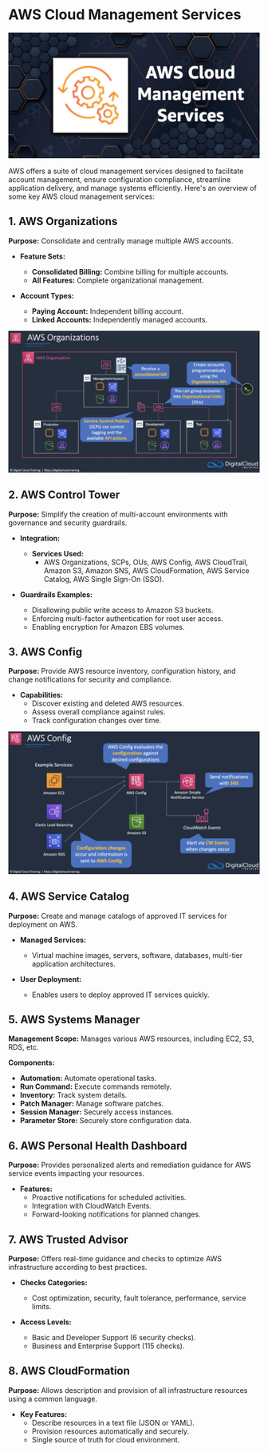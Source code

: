# AWS Cloud Management Services

![aws_cloud_management_service](../Images/aws_cloud_management_service.png)

AWS offers a suite of cloud management services designed to facilitate account management, ensure configuration
compliance, streamline application delivery, and manage systems efficiently. Here's an overview of some key AWS cloud
management services:

## 1. AWS Organizations

**Purpose:** Consolidate and centrally manage multiple AWS accounts.

- **Feature Sets:**
    - **Consolidated Billing:** Combine billing for multiple accounts.
    - **All Features:** Complete organizational management.

- **Account Types:**
    - **Paying Account:** Independent billing account.
    - **Linked Accounts:** Independently managed accounts.

![aws_organization](../Images/aws_organization.png)

## 2. AWS Control Tower

**Purpose:** Simplify the creation of multi-account environments with governance and security guardrails.

- **Integration:**
    - **Services Used:**
        - AWS Organizations, SCPs, OUs, AWS Config, AWS CloudTrail, Amazon S3, Amazon SNS, AWS CloudFormation, AWS
          Service Catalog, AWS Single Sign-On (SSO).

- **Guardrails Examples:**
    - Disallowing public write access to Amazon S3 buckets.
    - Enforcing multi-factor authentication for root user access.
    - Enabling encryption for Amazon EBS volumes.

## 3. AWS Config

**Purpose:** Provide AWS resource inventory, configuration history, and change notifications for security and
compliance.

- **Capabilities:**
    - Discover existing and deleted AWS resources.
    - Assess overall compliance against rules.
    - Track configuration changes over time.

![aws_config](../Images/aws_config.png)

## 4. AWS Service Catalog

**Purpose:** Create and manage catalogs of approved IT services for deployment on AWS.

- **Managed Services:**
    - Virtual machine images, servers, software, databases, multi-tier application architectures.

- **User Deployment:**
    - Enables users to deploy approved IT services quickly.

## 5. AWS Systems Manager

**Management Scope:** Manages various AWS resources, including EC2, S3, RDS, etc.

**Components:**

- **Automation:** Automate operational tasks.
- **Run Command:** Execute commands remotely.
- **Inventory:** Track system details.
- **Patch Manager:** Manage software patches.
- **Session Manager:** Securely access instances.
- **Parameter Store:** Securely store configuration data.

## 6. AWS Personal Health Dashboard

**Purpose:** Provides personalized alerts and remediation guidance for AWS service events impacting your resources.

- **Features:**
    - Proactive notifications for scheduled activities.
    - Integration with CloudWatch Events.
    - Forward-looking notifications for planned changes.

## 7. AWS Trusted Advisor

**Purpose:** Offers real-time guidance and checks to optimize AWS infrastructure according to best practices.

- **Checks Categories:**
    - Cost optimization, security, fault tolerance, performance, service limits.

- **Access Levels:**
    - Basic and Developer Support (6 security checks).
    - Business and Enterprise Support (115 checks).

## 8. AWS CloudFormation

**Purpose:** Allows description and provision of all infrastructure resources using a common language.

- **Key Features:**
    - Describe resources in a text file (JSON or YAML).
    - Provision resources automatically and securely.
    - Single source of truth for cloud environment.

